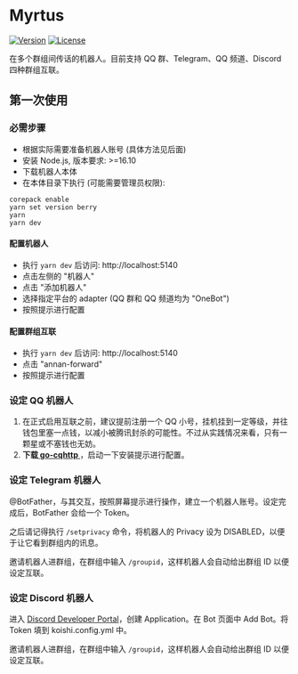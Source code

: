 # Myrtus

[![Version](https://img.shields.io/github/v/tag/idanran/myrtus.svg)](https://github.com/idanran/myrtus/releases)
[![License](https://img.shields.io/github/license/idanran/myrtus)](https://github.com/idanran/myrtus/blob/main/LICENSE)

在多个群组间传话的机器人。目前支持 QQ 群、Telegram、QQ 频道、Discord 四种群组互联。

## 第一次使用

### 必需步骤
* 根据实际需要准备机器人账号 (具体方法见后面)
* 安装 Node.js, 版本要求: >=16.10
* 下载机器人本体
* 在本体目录下执行 (可能需要管理员权限):
```
corepack enable
yarn set version berry
yarn
yarn dev
```

#### 配置机器人
* 执行 `yarn dev` 后访问: http://localhost:5140
* 点击左侧的 "机器人"
* 点击 "添加机器人"
* 选择指定平台的 adapter (QQ 群和 QQ 频道均为 "OneBot")
* 按照提示进行配置

#### 配置群组互联
* 执行 `yarn dev` 后访问: http://localhost:5140
* 点击 "annan-forward"
* 按照提示进行配置

### 设定 QQ 机器人
1. 在正式启用互联之前，建议提前注册一个 QQ 小号，挂机挂到一定等级，并往钱包里塞一点钱，以减小被腾讯封杀的可能性。不过从实践情况来看，只有一颗星或不塞钱也无妨。
2. **下载[ go-cqhttp ](https://github.com/Mrs4s/go-cqhttp/releases)**，启动一下安装提示进行配置。

### 设定 Telegram 机器人
@BotFather，与其交互，按照屏幕提示进行操作，建立一个机器人账号。设定完成后，BotFather 会给一个 Token。

之后请记得执行 `/setprivacy` 命令，将机器人的 Privacy 设为 DISABLED，以便于让它看到群组内的讯息。

邀请机器人进群组，在群组中输入 `/groupid`，这样机器人会自动给出群组 ID 以便设定互联。

### 设定 Discord 机器人
进入 [Discord Developer Portal](https://discordapp.com/developers/applications/)，创建 Application。在 Bot 页面中 Add Bot。将 Token 填到 koishi.config.yml 中。

邀请机器人进群组，在群组中输入 `/groupid`，这样机器人会自动给出群组 ID 以便设定互联。